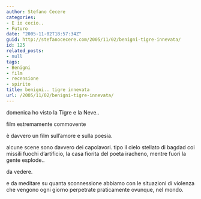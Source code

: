 ```yaml
---
author: Stefano Cecere
categories:
- E io cecio..
- Futuro
date: "2005-11-02T18:57:34Z"
guid: http://stefanocecere.com/2005/11/02/benigni-tigre-innevata/
id: 125
related_posts:
- null
tags:
- Benigni
- film
- recensione
- spirito
title: benigni.. tigre innevata
url: /2005/11/02/benigni-tigre-innevata/
---
```


domenica ho visto la Tigre e la Neve..

film estremamente commovente

&#xe8; davvero un film sull&#x2019;amore e sulla poesia.

alcune scene sono davvero dei capolavori. tipo il cielo stellato di bagdad coi missili fuochi d&#x2019;artificio, la casa fiorita del poeta iracheno, mentre fuori la gente esplode..

da vedere.

e da meditare su quanta sconnessione abbiamo con le situazioni di violenza che vengono ogni giorno perpetrate praticamente ovunque, nel mondo.